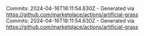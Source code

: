 Commits: 2024-04-16T18:11:54.630Z - Generated via https://github.com/marketplace/actions/artificial-grass
<br>
Commits: 2024-04-16T18:11:54.630Z - Generated via https://github.com/marketplace/actions/artificial-grass
<br>
